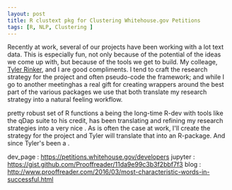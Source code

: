 ```yaml
---
layout: post
title: R clustext pkg for Clustering Whitehouse.gov Petitions
tags: [R, NLP, Clustering ]
---
```


Recently at work, several of our projects have been working with a lot text data. This is especially fun, not only because of the potential of the ideas we come up with, but because of the tools we get to build. My colleage, [Tyler Rinker](twitter.com/@tylerrinker), and I are good compliments. I tend to craft the research strategy for the project and often pseudo-code the framework; and while I go to another meetinghas a real gift for creating wrappers around the best part of the various packages we use that both translate my research strategy into a natural feeling workflow.



pretty robust set of R functions a being the long-time R-dev with tools like the qDap suite to his credit, has been translating and refining my research strategies into a very nice . As is often the case at work, I'll create the strategy for the project and Tyler will translate that into an R-package.  And since Tyler's been a .


dev_page : https://petitions.whitehouse.gov/developers
jupyter : https://gist.github.com/Prooffreader/11da9e99c3b3f2bbf7f3
blog : http://www.prooffreader.com/2016/03/most-characteristic-words-in-successful.html